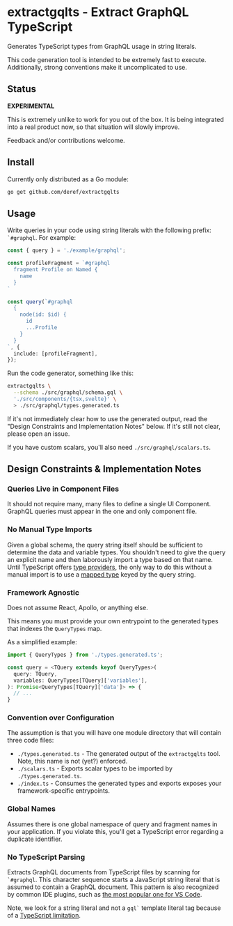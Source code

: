 # extractgqlts - Extract GraphQL TypeScript

Generates TypeScript types from GraphQL usage in string literals.

This code generation tool is intended to be extremely fast to execute.
Additionally, strong conventions make it uncomplicated to use.

## Status

**EXPERIMENTAL**

This is extremely unlike to work for you out of the box. It is being integrated
into a real product now, so that situation will slowly improve.

Feedback and/or contributions welcome.

## Install

Currently only distributed as a Go module:

```bash
go get github.com/deref/extractgqlts
```

## Usage

Write queries in your code using string literals with the following prefix:
<code>`#graphql</code>. For example:

```typescript
const { query } = './example/graphql';

const profileFragment = `#graphql
  fragment Profile on Named {
    name
  }
`

const query(`#graphql
  {
    node(id: $id) {
      id
      ...Profile
    }
  }
`, {
  include: [profileFragment],
});
```

Run the code generator, something like this:

```bash
extractgqlts \
  --schema ./src/graphql/schema.gql \
  './src/components/{tsx,svelte}' \
  > ./src/graphql/types.generated.ts
```

If it's not immediately clear how to use the generated output, read the "Design
Constraints and Implementation Notes" below. If it's still not clear, please
open an issue.

If you have custom scalars, you'll also need `./src/graphql/scalars.ts`.

## Design Constraints & Implementation Notes

### Queries Live in Component Files

It should not require many, many files to define a single UI Component. GraphQL
queries must appear in the one and only component file.

### No Manual Type Imports

Given a global schema, the query string itself should be sufficient to
determine the data and variable types. You shouldn't need to give the query an
explicit name and then laborously import a type based on that name. Until
TypeScript offers [type providers](https://github.com/microsoft/TypeScript/issues/3136),
the only way to do this without a manual import is to use a [mapped
type](https://www.typescriptlang.org/docs/handbook/2/mapped-types.html) keyed
by the query string.

### Framework Agnostic

Does not assume React, Apollo, or anything else.

This means you must provide your own entrypoint to the generated types that
indexes the `QueryTypes` map.

As a simplified example:

```typescript
import { QueryTypes } from './types.generated.ts';

const query = <TQuery extends keyof QueryTypes>(
  query: TQuery,
  variables: QueryTypes[TQuery]['variables'],
): Promise<QueryTypes[TQuery]['data']> => {
  // ...
}
```

### Convention over Configuration

The assumption is that you will have one module directory that will contain
three code files:

- `./types.generated.ts` - The generated output of the `extractgqlts` tool.
  Note, this name is not (yet?) enforced.
- `./scalars.ts` - Exports scalar types to be imported by `./types.generated.ts`.
- `./index.ts` - Consumes the generated types and exports exposes your
  framework-specific entrypoints.

### Global Names

Assumes there is one global namespace of query and fragment names in your
application. If you violate this, you'll get a TypeScript error regarding a
duplicate identifier.

### No TypeScript Parsing

Extracts GraphQL documents from TypeScript files by scanning for
<code>`#graphql</code>. This character sequence starts a JavaScript string
literal that is assumed to contain a GraphQL document. This pattern is also
recognized by common IDE plugins, such as [the most popular one for VS
Code](https://marketplace.visualstudio.com/items?itemName=GraphQL.vscode-graphql).

Note, we look for a string literal and not a <code>gql`</code> template literal
tag because of a [TypeScript
limitation](https://github.com/microsoft/TypeScript/issues/33304).
